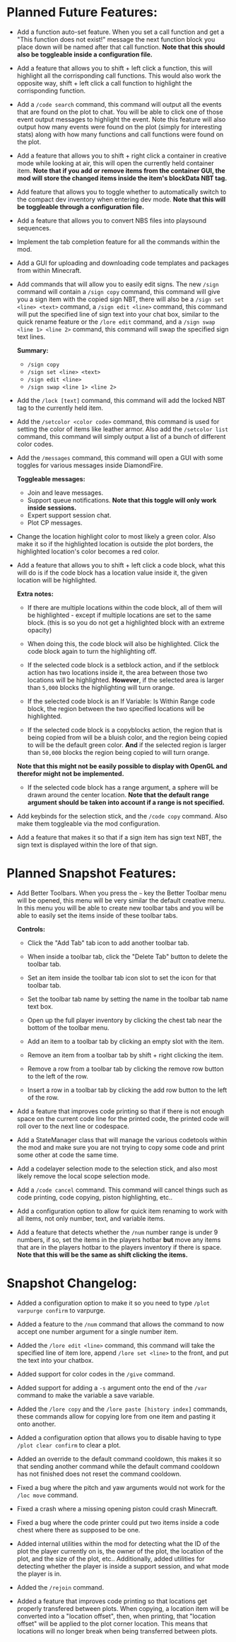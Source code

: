 # Planned Future Features:
- Add a function auto-set feature. When you set a call function and get a "This function does not exist!" message the next 
function block you place down will be named after that call function. **Note that this should also be toggleable inside a 
configuration file.**
- Add a feature that allows you to shift + left click a function, this will highlight all the corrisponding call functions.
This would also work the opposite way, shift + left click a call function to highlight the corrisponding function.
- Add a `/code search` command, this command will output all the events that are found on the plot to chat. You will be
able to click one of those event output messages to highlight the event. Note this feature will also output how many events 
were found on the plot (simply for interesting stats) along with how many functions and call functions were found on the plot.
- Add a feature that allows you to shift + right click a container in creative mode while looking at air, this will open 
the currently held container item. **Note that if you add or remove items from the container GUI, the mod will store 
the changed items inside the item's blockData NBT tag.**
- Add feature that allows you to toggle whether to automatically switch to the compact dev inventory when entering dev mode. 
**Note that this will be toggleable through a configuration file.**
- Add a feature that allows you to convert NBS files into playsound sequences.
- Implement the tab completion feature for all the commands within the mod.
- Add a GUI for uploading and downloading code templates and packages from within Minecraft.
- Add commands that will allow you to easily edit signs. The new `/sign` command will contain a `/sign copy` command, this 
command will give you a sign item with the copied sign NBT, there will also be a `/sign set <line> <text>` command, 
a `/sign edit <line>` command, this command will put the specified line of sign text into your chat box, similar to the 
quick rename feature or the `/lore edit` command, and a `/sign swap <line 1> <line 2>` command, this command will swap 
the specified sign text lines.

	**Summary:**
	- `/sign copy`
	- `/sign set <line> <text>`
	- `/sign edit <line>`
	- `/sign swap <line 1> <line 2>`
	
- Add the `/lock [text]` command, this command will add the locked NBT tag to the currently held item.
- Add the `/setcolor <color code>` command, this command is used for setting the color of items like leather armor. 
Also add the `/setcolor list` command, this command will simply output a list of a bunch of different color codes.

- Add the `/messages` command, this command will open a GUI with some toggles for various messages inside DiamondFire.

	**Toggleable messages:**
	- Join and leave messages.
	- Support queue notifications. **Note that this toggle will only work inside sessions.**
	- Expert support session chat.
	- Plot CP messages.
	
- Change the location highlight color to most likely a green color. Also make it so if the highlighted location is 
outside the plot borders, the highlighted location's color becomes a red color.
- Add a feature that allows you to shift + left click a code block, what this will do is if the code block has a 
location value inside it, the given location will be highlighted. 

	**Extra notes:**
	- If there are multiple locations within the code block, all of them will be highlighted - except if multiple 
	locations are set to the same block. (this is so you do not get a highlighted block with an extreme opacity)

	- When doing this, the code block will also be highlighted. Click the code block again to turn the highlighting off.

	- If the selected code block is a setblock action, and if the setblock action has two locations inside it, the 
	area between those two locations will be highlighted. **However**, if the selected area is larger than `5,000`
	blocks the highlighting will turn orange.

	- If the selected code block is an If Variable: Is Within Range code block, the region between the two specified 
	locations will be highlighted.

	- If the selected code block is a copyblocks action, the region that is being copied from will be a bluish color,
	and the region being copied to will be the default green color. **And** if the selected region is larger than
	`50,000` blocks the region being copied to will turn orange.

	**Note that this might not be easily possible to display with OpenGL and therefor might not be implemented.**
	- If the selected code block has a range argument, a sphere will be drawn around the center location. **Note that
	the default range argument should be taken into account if a range is not specified.**
- Add keybinds for the selection stick, and the `/code copy` command. Also make them toggleable via the mod configuration.
- Add a feature that makes it so that if a sign item has sign text NBT, the sign text is displayed within the lore 
of that sign.

# Planned Snapshot Features:

- Add Better Toolbars. When you press the `~` key the Better Toolbar menu will be opened, this menu will be very similar the 
default creative menu. In this menu you will be able to create new toolbar tabs and you will be able to easily set the 
items inside of these toolbar tabs.

	**Controls:**
	- Click the "Add Tab" tab icon to add another toolbar tab.
	- When inside a toolbar tab, click the "Delete Tab" button to delete the toolbar tab.
	- Set an item inside the toolbar tab icon slot to set the icon for that toolbar tab.
	- Set the toolbar tab name by setting the name in the toolbar tab name text box.
	- Open up the full player inventory by clicking the chest tab near the bottom of the toolbar menu.
	
	- Add an item to a toolbar tab by clicking an empty slot with the item.
	- Remove an item from a toolbar tab by shift + right clicking the item.
	- Remove a row from a toolbar tab by clicking the remove row button to the left of the row.
	- Insert a row in a toolbar tab by clicking the add row button to the left of the row.
	
- Add a feature that improves code printing so that if there is not enough space on the current code line for the 
printed code, the printed code will roll over to the next line or codespace.
- Add a StateManager class that will manage the various codetools within the mod and make sure you are not trying to 
copy some code and print some other at code the same time.
- Add a codelayer selection mode to the selection stick, and also most likely remove the local scope selection mode.
- Add a `/code cancel` command. This command will cancel things such as code printing, code copying, piston highlighting, etc..
- Add a configuration option to allow for quick item renaming to work with all items, not only number, text, and variable items.
- Add a feature that detects whether the `/num` number range is under 9 numbers, if so, set the items in the players 
hotbar **but** move any items that are in the players hotbar to the players inventory if there is space. **Note that this 
will be the same as shift clicking the items.**

# Snapshot Changelog:

- Added a configuration option to make it so you need to type `/plot varpurge confirm` to varpurge.
- Added a feature to the `/num` command that allows the command to now accept one number argument for a single number item.
- Added the `/lore edit <line>` command, this command will take the specified line of item lore, append `/lore set <line>` to 
the front, and put the text into your chatbox.
- Added support for color codes in the `/give` command.
- Added support for adding a `-s` argument onto the end of the `/var` command to make the variable a save variable.
- Added the `/lore copy` and the `/lore paste [history index]` commands, these commands allow for copying lore from one item 
and pasting it onto another.
- Added a configuration option that allows you to disable having to type `/plot clear confirm` to clear a plot.
- Added an override to the default command cooldown, this makes it so that sending another command while the default command cooldown has not finished does not reset the command cooldown.

- Fixed a bug where the pitch and yaw arguments would not work for the `/loc move` command.
- Fixed a crash where a missing opening piston could crash Minecraft.
- Fixed a bug where the code printer could put two items inside a code chest where there as supposed to be one.
- Added internal utilities within the mod for detecting what the ID of the plot the player currently on is, the owner of 
the plot, the location of the plot, and the size of the plot, etc.. Additionally, added utilities for detecting whether the
player is inside a support session, and what mode the player is in.
- Added the `/rejoin` command.
- Added a feature that improves code printing so that locations get properly transfered between plots. When copying, a 
location item will be converted into a "location offset", then, when printing, that "location offset" will be applied to 
the plot corner location. This means that locations will no longer break when being transferred between plots.
